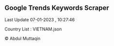 

## Google Trends Keywords Scraper 
 
Last Update 07-01-2023 , 10:27:46

Country List :
VIETNAM.json



© Abdul Muttaqin 
